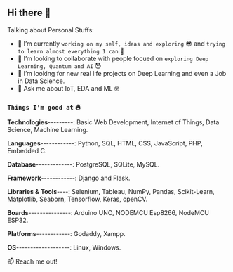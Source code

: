 ## Hi there 👋


Talking about Personal Stuffs:

- 🔭 I’m currently `working on my self, ideas and exploring` 😎 and `trying to learn almost everything I can` 🤣
- 👯 I’m looking to collaborate with people focued on `exploring Deep Learning, Quantum and AI`  😈
- 🤔 I’m looking for new real life projects on Deep Learning and even a Job in Data Science.
- 💬 Ask me about IoT, EDA and ML 🤓

### `Things I'm good at` 🔥

**Technologies**---------: Basic Web Development, Internet of Things, Data Science, Machine Learning.

**Languages**------------: Python, SQL, HTML, CSS, JavaScript, PHP, Embedded C.

**Database**-------------: PostgreSQL, SQLite, MySQL.

**Framework**------------: Django and Flask.

**Libraries & Tools**----: Selenium, Tableau, NumPy, Pandas, Scikit-Learn, Matplotlib, Seaborn, Tensorflow, Keras, openCV. 

**Boards**---------------: Arduino UNO, NODEMCU Esp8266, NodeMCU ESP32. 

**Platforms**------------: Godaddy, Xampp.

**OS**-------------------: Linux, Windows.


:mailbox: Reach me out!

